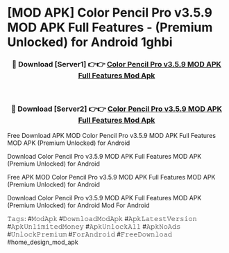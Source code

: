 # [MOD APK] Color Pencil Pro v3.5.9 MOD APK Full Features - (Premium Unlocked) for Android 1ghbi



<div align="center">
<h3>🔴 Download [Server1] 👉👉 <a href="https://momento.my/?title=Color_Pencil_Pro_v3.5.9_MOD_APK_Full_Features">Color Pencil Pro v3.5.9 MOD APK Full Features Mod Apk</a></h3><br>

<h3>🔴 Download [Server2] 👉👉 <a href="https://momento.my/?title=Color_Pencil_Pro_v3.5.9_MOD_APK_Full_Features">Color Pencil Pro v3.5.9 MOD APK Full Features Mod Apk</a></h3>
</div>



Free Download APK MOD Color Pencil Pro v3.5.9 MOD APK Full Features MOD APK (Premium Unlocked) for Android

Download Color Pencil Pro v3.5.9 MOD APK Full Features MOD APK (Premium Unlocked) for Android

Free APK MOD Color Pencil Pro v3.5.9 MOD APK Full Features MOD APK (Premium Unlocked) for Android

Download Color Pencil Pro v3.5.9 MOD APK Full Features MOD APK (Premium Unlocked) for Android Mod For Android

𝚃𝚊𝚐𝚜: #𝙼𝚘𝚍𝙰𝚙𝚔 #𝙳𝚘𝚠𝚗𝚕𝚘𝚊𝚍𝙼𝚘𝚍𝙰𝚙𝚔 #𝙰𝚙𝚔𝙻𝚊𝚝𝚎𝚜𝚝𝚅𝚎𝚛𝚜𝚒𝚘𝚗 #𝙰𝚙𝚔𝚄𝚗𝚕𝚒𝚖𝚒𝚝𝚎𝚍𝙼𝚘𝚗𝚎𝚢 #𝙰𝚙𝚔𝚄𝚗𝚕𝚘𝚌𝚔𝙰𝚕𝚕 #𝙰𝚙𝚔𝙽𝚘𝙰𝚍𝚜 #𝚄𝚗𝚕𝚘𝚌𝚔𝙿𝚛𝚎𝚖𝚒𝚞𝚖 #𝙵𝚘𝚛𝙰𝚗𝚍𝚛𝚘𝚒𝚍 #𝙵𝚛𝚎𝚎𝙳𝚘𝚠𝚗𝚕𝚘𝚊𝚍 #home_design_mod_apk
